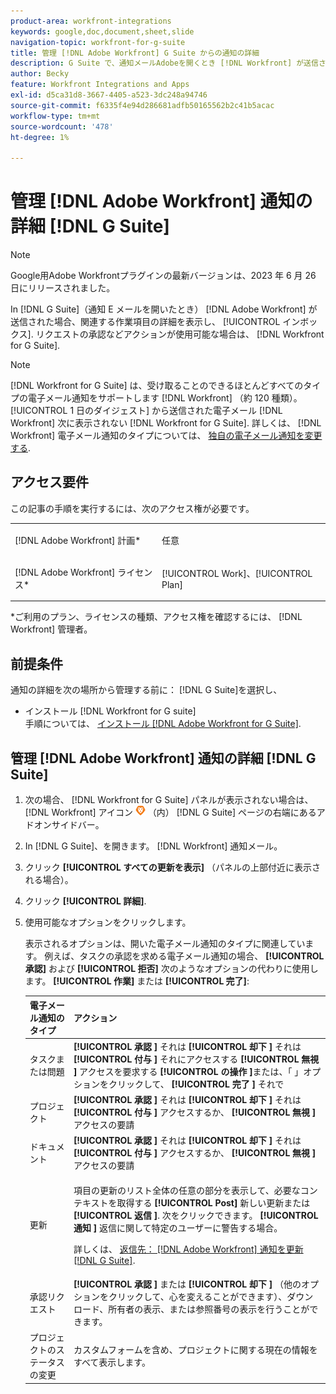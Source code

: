 ```yaml
---
product-area: workfront-integrations
keywords: google,doc,document,sheet,slide
navigation-topic: workfront-for-g-suite
title: 管理 [!DNL Adobe Workfront] G Suite からの通知の詳細
description: G Suite で、通知メールAdobeを開くとき [!DNL Workfront] が送信された場合は、関連する作業項目の詳細を表示し、インボックスから離れることなく返信できます。 リクエストの承認などアクションが使用可能な場合は、Workfront for G Suite から直接これらのアクションを実行できます。
author: Becky
feature: Workfront Integrations and Apps
exl-id: d5ca31d8-3667-4405-a523-3dc248a94746
source-git-commit: f6335f4e94d286681adfb50165562b2c41b5acac
workflow-type: tm+mt
source-wordcount: '478'
ht-degree: 1%

---
```


# 管理 [!DNL Adobe Workfront] 通知の詳細 [!DNL G Suite]

>[!NOTE]
>
>Google用Adobe Workfrontプラグインの最新バージョンは、2023 年 6 月 26 日にリリースされました。

In [!DNL G Suite]（通知 E メールを開いたとき） [!DNL Adobe Workfront] が送信された場合、関連する作業項目の詳細を表示し、 [!UICONTROL インボックス]. リクエストの承認などアクションが使用可能な場合は、 [!DNL Workfront for G Suite].

>[!NOTE]
>
> [!DNL Workfront for G Suite] は、受け取ることのできるほとんどすべてのタイプの電子メール通知をサポートします [!DNL Workfront] （約 120 種類）。 [!UICONTROL 1 日のダイジェスト] から送信された電子メール [!DNL Workfront] 次に表示されない [!DNL Workfront for G Suite]. 詳しくは、 [!DNL Workfront] 電子メール通知のタイプについては、 [独自の電子メール通知を変更する](../../workfront-basics/using-notifications/activate-or-deactivate-your-own-event-notifications.md).

## アクセス要件

この記事の手順を実行するには、次のアクセス権が必要です。

<table style="table-layout:auto"> 
 <col> 
 <col> 
 <tbody> 
  <tr> 
   <td role="rowheader">[!DNL Adobe Workfront] 計画*</td> 
   <td> <p>任意</p> </td> 
  </tr> 
  <tr> 
   <td role="rowheader">[!DNL Adobe Workfront] ライセンス*</td> 
   <td> <p>[!UICONTROL Work]、[!UICONTROL Plan]</p> </td> 
  </tr> 
  </tbody> 
</table>

&#42;ご利用のプラン、ライセンスの種類、アクセス権を確認するには、 [!DNL Workfront] 管理者。

## 前提条件

通知の詳細を次の場所から管理する前に： [!DNL G Suite]を選択し、

* インストール [!DNL Workfront for G suite]\
   手順については、 [インストール [!DNL Adobe Workfront for G Suite]](../../workfront-integrations-and-apps/workfront-for-g-suite/install-workfront-for-gsuite.md).

## 管理 [!DNL Adobe Workfront] 通知の詳細 [!DNL G Suite]

1. 次の場合、 [!DNL Workfront for G Suite] パネルが表示されない場合は、 [!DNL Workfront] アイコン ![](assets/wf-lion-icon.png) （内） [!DNL G Suite] ページの右端にあるアドオンサイドバー。
1. In [!DNL G Suite]、を開きます。 [!DNL Workfront] 通知メール。
1. クリック **[!UICONTROL すべての更新を表示]** （パネルの上部付近に表示される場合）。
1. クリック **[!UICONTROL 詳細]**.
1. 使用可能なオプションをクリックします。

   表示されるオプションは、開いた電子メール通知のタイプに関連しています。 例えば、タスクの承認を求める電子メール通知の場合、 **[!UICONTROL 承認]** および **[!UICONTROL 拒否]** 次のようなオプションの代わりに使用します。 **[!UICONTROL 作業]** または **[!UICONTROL 完了]**:

   <table style="table-layout:auto"> 
    <col> 
    <col> 
    <thead> 
     <tr> 
      <th>電子メール通知のタイプ</th> 
      <th>アクション</th> 
     </tr> 
    </thead> 
    <tbody> 
     <tr> 
      <td>タスクまたは問題</td> 
      <td><strong>[!UICONTROL 承認 ]</strong> それは <strong>[!UICONTROL 却下 ]</strong> それは <strong>[!UICONTROL 付与 ]</strong> それにアクセスする <strong>[!UICONTROL 無視 ]</strong> アクセスを要求する <strong>[!UICONTROL の操作 ]</strong>または、「 」オプションをクリックして、 <strong>[!UICONTROL 完了 ]</strong> それで</td> 
     </tr> 
     <tr> 
      <td>プロジェクト</td> 
      <td><strong>[!UICONTROL 承認 ]</strong> それは <strong>[!UICONTROL 却下 ]</strong> それは <strong>[!UICONTROL 付与 ]</strong> アクセスするか、 <strong>[!UICONTROL 無視 ]</strong> アクセスの要請</td> 
     </tr> 
     <tr> 
      <td>ドキュメント</td> 
      <td><strong>[!UICONTROL 承認 ]</strong> それは <strong>[!UICONTROL 却下 ]</strong> それは <strong>[!UICONTROL 付与 ]</strong> アクセスするか、 <strong>[!UICONTROL 無視 ]</strong> アクセスの要請</td> 
     </tr> 
     <tr> 
      <td>更新 </td> 
      <td> <p>項目の更新のリスト全体の任意の部分を表示して、必要なコンテキストを取得する <strong>[!UICONTROL Post]</strong> 新しい更新または <strong>[!UICONTROL 返信 ]</strong>. 次をクリックできます。 <strong>[!UICONTROL 通知 ]</strong> 返信に関して特定のユーザーに警告する場合。 </p> <p>詳しくは、 <a href="../../workfront-integrations-and-apps/workfront-for-g-suite/reply-to-wf-update-notification-from-gsuite.md" class="MCXref xref">返信先： [!DNL Adobe Workfront] 通知を更新 [!DNL G Suite]</a>.</p> </td> 
     </tr> 
     <tr> 
      <td>承認リクエスト</td> 
      <td><strong>[!UICONTROL 承認 ]</strong> または <strong>[!UICONTROL 却下 ]</strong> （他のオプションをクリックして、心を変えることができます）、ダウンロード、所有者の表示、または参照番号の表示を行うことができます。</td> 
     </tr> 
     <tr> 
      <td>プロジェクトのステータスの変更</td> 
      <td> カスタムフォームを含め、プロジェクトに関する現在の情報をすべて表示します。 </td> 
     </tr> 
    </tbody> 
   </table>
